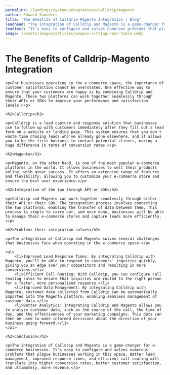 ```yaml
---
permalink: /landings/system-integrations/calldrip/magento
author: Edward Saunders
title: "The Benefits of Calldrip-Magento Integration | Blog"
leadhead: "The integration of Calldrip and Magento is a game-changer for e-commerce businesses"
leadtext: "It's easy to configure and solves numerous problems that plague businesses working in this space. Better lead management, improved response times, and efficient call routing will translate into higher conversion rates, better customer satisfaction, and ultimately, more revenue."
image: /assets/images/articles/people-sitting-near-table.webp
---
```

<div class="arttext">	<h1>The Benefits of Calldrip-Magento Integration</h1>

	<p>For businesses operating in the e-commerce space, the importance of customer satisfaction cannot be overstated. One effective way to ensure that your customers are happy is by combining Calldrip and Magento. These two platforms can work together seamlessly through their APIs or SDKs to improve your performance and satisfaction levels.</p>

	<h2>Calldrip</h2>

	<p>Calldrip is a lead capture and response solution that businesses use to follow up with customers immediately after they fill out a lead form on a website or landing page. This system ensures that you don't waste time chasing leads who've already gone elsewhere, and it allows you to be the first business to contact potential clients, making a huge difference in terms of conversion rates.</p>

	<h2>Magento</h2>

	<p>Magento, on the other hand, is one of the most popular e-commerce platforms in the world. It allows businesses to sell their products online, with great success. It offers an extensive range of features and flexibility, allowing you to customize your e-commerce store and ensure the best user experience.</p>

	<h2>Integration of the two through API or SDK</h2>

	<p>Calldrip and Magento can work together seamlessly through either their API or their SDK. The integration process involves connecting the two platforms, enabling the transfer of data between them. This process is simple to carry out, and once done, businesses will be able to manage their e-commerce stores and capture leads more efficiently.</p>

	<h2>Problems their integration solves</h2>

	<p>The integration of Calldrip and Magento solves several challenges that businesses face when operating in the e-commerce space:</p>

	<ul>
		<li>Improved Lead Response Times: By integrating Calldrip with Magento, you'll be able to respond to customers' inquiries quickly, giving you an edge over your competitors and resulting in more conversions.</li>
		<li>Efficient Call Routing: With Calldrip, you can configure call routing rules to ensure that inquiries are routed to the right person for a faster, more personalized response.</li>
		<li>Improved Data Management: By integrating Calldrip with Magento, customer data collected from Calldrip can be automatically imported into the Magento platform, enabling seamless management of customer data.</li>
		<li>Better Analytics: Integrating Calldrip and Magento allows you to analyze customer data, such as the source of the call, the time of day, and the effectiveness of your marketing campaigns. This data can then be used to make informed decisions about the direction of your business going forward.</li>
	</ul>

	<h2>Conclusion</h2>

	<p>The integration of Calldrip and Magento is a game-changer for e-commerce businesses. It's easy to configure and solves numerous problems that plague businesses working in this space. Better lead management, improved response times, and efficient call routing will translate into higher conversion rates, better customer satisfaction, and ultimately, more revenue.</p>
</div>